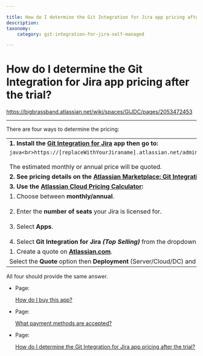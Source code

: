 ```yaml
---

title: How do I determine the Git Integration for Jira app pricing after the trial?
description:
taxonomy:
    category: git-integration-for-jira-self-managed

---
```


# How do I determine the Git Integration for Jira app pricing after the trial?

<https://bigbrassband.atlassian.net/wiki/spaces/GIJDC/pages/2053472453>

* * *

There are four ways to determine the pricing:

|     |
| --- |
| **1\. Install the** [**Git Integration for Jira**](https://marketplace.atlassian.com/apps/4984/git-integration-for-jira?hosting=datacenter&tab=pricing) **app then go to:** |
| ```java<br>https://[replaceWithYourJiraname].atlassian.net/admin/billing/estimate<br>```<br><br>The estimated monthly or annual price will be quoted. |
| **2\. See pricing details on the** [**Atlassian Marketplace: Git Integration for Jira**](https://marketplace.atlassian.com/apps/4984/git-integration-for-jira?hosting=datacenter&tab=pricing)**.** |
| **3\. Use the** [**Atlassian Cloud Pricing Calculator**](https://www.atlassian.com/software/pricing-calculator)**:** |
| 1.  Choose between **monthly/annual**.<br>    <br>2.  Enter the **number of seats** your Jira is licensed for.<br>    <br>3.  Select **Apps**.<br>    <br>4.  Select **Git Integration for Jira** _**(Top Selling)**_ from the dropdown list. |
| 1.  Create a quote on [**Atlassian.com**](https://www.atlassian.com/purchase/addon/com.xiplink.jira.git.jira_git_plugin). |
| Select the **Quote** option then **Deployment** (Server/Cloud/DC) and follow the instructions. |

All four should provide the same answer.

*   Page:
    
    [How do I buy this app?](/wiki/spaces/GIJDC/pages/2053865599)
    
*   Page:
    
    [What payment methods are accepted?](/wiki/spaces/GIJDC/pages/2053832862)
    
*   Page:
    
    [How do I determine the Git Integration for Jira app pricing after the trial?](/wiki/spaces/GIJDC/pages/2053472453)
